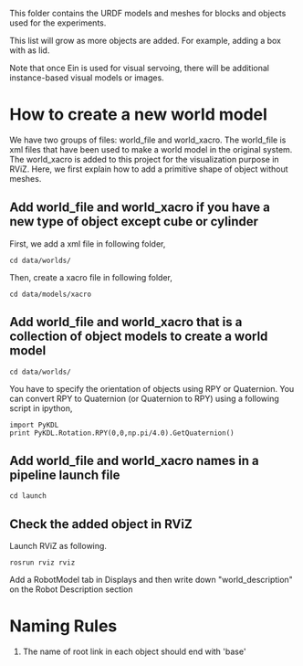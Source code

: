 This folder contains the URDF models and meshes for blocks and objects 
used for the experiments. 

This list will grow as more objects are added. For example, adding a box with 
as lid. 

Note that once Ein is used for visual servoing, there will be additional 
instance-based visual models or images.  


# How to create a new world model
We have two groups of files: world_file and world_xacro. The world_file is xml files that have been used to make a world model in the original system. The world_xacro is added to this project for the visualization purpose in RViZ. Here, we first explain how to add a primitive shape of object without meshes. 

## Add world_file and world_xacro if you have a new type of object except cube or cylinder
First, we add a xml file in following folder, 
```
cd data/worlds/
```
Then, create a xacro file in following folder,
```
cd data/models/xacro
```

## Add world_file and world_xacro that is a collection of object models to create a world model 
```
cd data/worlds/
```

You have to specify the orientation of objects using RPY or Quaternion. You can convert RPY to Quaternion (or Quaternion to RPY) using a following script in ipython,
```
import PyKDL
print PyKDL.Rotation.RPY(0,0,np.pi/4.0).GetQuaternion()
```

## Add world_file and world_xacro names in a pipeline launch file
```
cd launch
```

## Check the added object in RViZ
Launch RViZ as following.
```
rosrun rviz rviz
```
Add a RobotModel tab in Displays and then write down "world_description" on the Robot Description section




# Naming Rules
1. The name of root link in each object should end with 'base'
